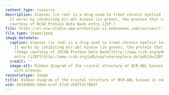 ```yaml
---
content_type: resource
description: Gleevec (in red) is a drug used to treat chronic myeloid leukemia (CML).
  It works by inhibiting bcr-abl kinase (in green), the protein that causes CML. (Image
  courtesy of RCSB Protein Data Bank entry 1IEP.)
file: https://ol-ocw-studio-app-production.s3.amazonaws.com/courses/7-341-bench-to-bedside-molecularly-targeted-therapies-in-blood-disorders-and-malignancy-fall-2009/9418486610e6ecaf57c0a5d752c7864f_7-341f09.jpg
file_type: image/jpeg
image_metadata:
  caption: Gleevec (in red) is a drug used to treat chronic myeloid leukemia (CML).
    It works by inhibiting bcr-abl kinase (in green), the protein that causes CML.
    (Image courtesy of [RCSB Protein Data Bank](http://www.rcsb.org/pdb/home/home.do)
    entry [1IEP](http://www.rcsb.org/pdb/explore/explore.do?pdbId=1IEP).)
  credit: ''
  image-alt: Ribbon diagram of the crystal structure of BCR-ABL kinase in complex
    with Gleevec.
resourcetype: Image
title: Ribbon diagram of the crystal structure of BCR-ABL kinase in complex with Gleevec
uid: 94184866-10e6-ecaf-57c0-a5d752c7864f
---
```

